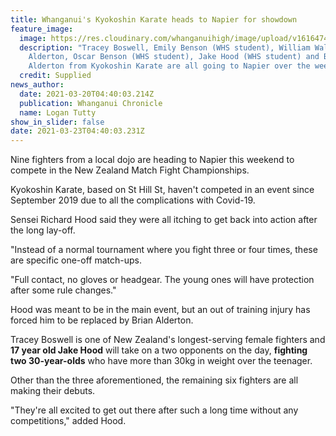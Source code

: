```yaml
---
title: Whanganui's Kyokoshin Karate heads to Napier for showdown
feature_image:
  image: https://res.cloudinary.com/whanganuihigh/image/upload/v1616474512/News/Karate._Chorn_20.3.21._Emily_Oscar_Benson.Jake_Hood.jpg
  description: "Tracey Boswell, Emily Benson (WHS student), William Wallace, Tvern
    Alderton, Oscar Benson (WHS student), Jake Hood (WHS student) and Brian
    Alderton from Kyokoshin Karate are all going to Napier over the weekend. "
  credit: Supplied
news_author:
  date: 2021-03-20T04:40:03.214Z
  publication: Whanganui Chronicle
  name: Logan Tutty
show_in_slider: false
date: 2021-03-23T04:40:03.231Z
---
```

Nine fighters from a local dojo are heading to Napier this weekend to compete in the New Zealand Match Fight Championships.


Kyokoshin Karate, based on St Hill St, haven't competed in an event since September 2019 due to all the complications with Covid-19.


Sensei Richard Hood said they were all itching to get back into action after the long lay-off.


"Instead of a normal tournament where you fight three or four times, these are specific one-off match-ups.

"Full contact, no gloves or headgear. The young ones will have protection after some rule changes."


Hood was meant to be in the main event, but an out of training injury has forced him to be replaced by Brian Alderton.


Tracey Boswell is one of New Zealand's longest-serving female fighters and **17 year old Jake Hood** will take on a two opponents on the day, **fighting two 30-year-olds** who have more than 30kg in weight over the teenager.


Other than the three aforementioned, the remaining six fighters are all making their debuts.


"They're all excited to get out there after such a long time without any competitions," added Hood.

